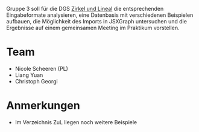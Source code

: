 Gruppe 3 soll für die DGS [Zirkel und Lineal](http://zul.rene-grothmann.de)
die entsprechenden Eingabeformate analysieren, eine Datenbasis mit
verschiedenen Beispielen aufbauen, die Möglichkeit des Imports in JSXGraph
untersuchen und die Ergebnisse auf einem gemeinsamen Meeting im Praktikum
vorstellen.

# Team

* Nicole Scheeren (PL)
* Liang Yuan
* Christoph Georgi

# Anmerkungen

* Im Verzeichnis ZuL liegen noch weitere Beispiele


